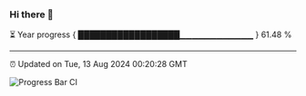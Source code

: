 ### Hi there 👋

⏳ Year progress { ██████████████████▁▁▁▁▁▁▁▁▁▁▁▁ } 61.48 %

---

⏰ Updated on Tue, 13 Aug 2024 00:20:28 GMT

![Progress Bar CI](https://github.com/liununu/liununu/workflows/Progress%20Bar%20CI/badge.svg)
